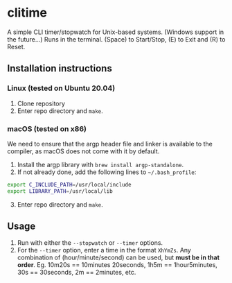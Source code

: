 # clitime
A simple CLI timer/stopwatch for Unix-based systems. (Windows support in the future...)
Runs in the terminal. (Space) to Start/Stop, (E) to Exit and (R) to Reset. 

## Installation instructions 
### Linux (tested on Ubuntu 20.04)
1. Clone repository 
2. Enter repo directory and `make`.
### macOS (tested on x86)
We need to ensure that the argp header file and linker is available to the compiler, as macOS does not come with it by default.
1. Install the argp library with `brew install argp-standalone`. 
2. If not already done, add the following lines to `~/.bash_profile`: 
  ```bash 
  export C_INCLUDE_PATH=/usr/local/include
  export LIBRARY_PATH=/usr/local/lib
  ```
3. Enter repo directory and `make`.

## Usage 
1. Run with either the `--stopwatch` or `--timer` options. 
2. For the `--timer` option, enter a time in the format `XhYmZs`. Any combination of (hour/minute/second) can be used, but **must be in that order**.  Eg. 10m20s == 10minutes 20seconds, 1h5m == 1hour5minutes, 30s == 30seconds, 2m == 2minutes, etc.


